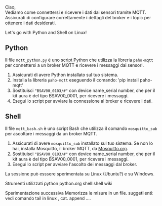 Ciao, <br>
Vediamo come connettersi e ricevere i dati dai sensori tramite MQTT. <br>
Assicurati di configurare correttamente i dettagli del broker e i topic per ottenere i dati desiderati. 

Let's go with Python and Shell on Linux!

## Python 

Il file `mqtt_python.py` è uno script Python che utilizza la libreria `paho-mqtt` per connettersi a un broker MQTT e ricevere i messaggi dai sensori. 

1. Assicurati di avere Python installato sul tuo sistema.
2. Installa la libreria `paho-mqtt` eseguendo il comando:   'pip install paho-mqtt'
3. Sostituisci `"BSAV00_0103/#"` con device name_serial number, che per il kit aura è del tipo BSAV00_0001, per ricevere i messaggi.
4. Esegui lo script per avviare la connessione al broker e ricevere i dati.

## Shell 

Il file `mqtt_bash.sh` è uno script Bash che utilizza il comando `mosquitto_sub` per ascoltare i messaggi da un broker MQTT.

1. Assicurati di avere `mosquitto_sub` installato sul tuo sistema. Se non lo hai, installa Mosquitto, il broker MQTT, da [Mosquitto.org](https://mosquitto.org/download/).
2. Sostituisci `"BSAV00_0103/#"` con device name_serial number, che per il kit aura è del tipo BSAV00_0001, per ricevere i messaggi.
3. Esegui lo script per avviare l'ascolto dei messaggi dal broker.

La sessione può esssere sperimentata su Linux (Ubuntu?) e su WIndows.

Strumenti utilizzati
python     python.org
shell shell wiki


Sperimentazione successiva
Memorizza le misure in un file.
suggetilenti: vedi comando tail in linux , cat. append ....
